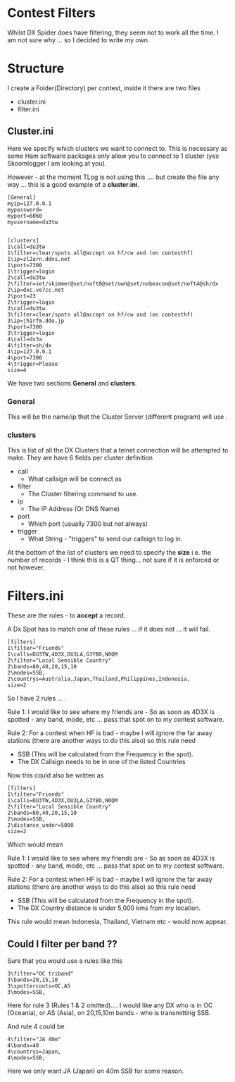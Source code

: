 # Contest Filters 

Whilst DX Spider does have filtering, they seem not to work all the time. I am not sure why.... so I decided to write my own.


# Structure 

I create a Folder(Directory) per contest, inside it there are two files 

  - cluster.ini 
  - filter.ini 

## Cluster.ini 

Here we specify which clusters we want to connect to. This is necessary as some Ham software packages only allow you to connect to 1 cluster (yes Skoomlogger I am looking at you). 

However - at the moment TLog is not using this .... but create the file any way ... this is a good example of a **cluster.ini**.


```
[General]
myip=127.0.0.1
mypassword=
myport=6060
myusername=du3tw


[clusters]
1\call=du3tw
1\filter=clear/spots all@accept on hf/cw and (on contesthf) 
1\ip=zl2arn.ddns.net
1\port=7300
1\trigger=login
2\call=du3tw
2\filter=set/skimmer@set/noft8@set/own@set/nobeacon@set/noft4@sh/dx
2\ip=dxc.ve7cc.net
2\port=23
2\trigger=login
3\call=du3tw
3\filter=clear/spots all@accept on hf/cw and (on contesthf)
3\ip=jh1rfm.ddo.jp 
3\port=7300
3\trigger=login
4\call=dv3a
4\filter=sh/dx
4\ip=127.0.0.1
4\port=7300
4\trigger=Please
size=4
```

We have two sections  **General** and **clusters**.

### General 

This will be the name/ip that the Cluster Server (different program) will use .

### clusters 

This is list of all the DX Clusters that a telnet connection will be attempted to make. They are have 6 fields per cluster definition

  - call 
    - What callsign will be connect as
  - filter 
    - The Cluster filtering command to use.
  - ip 
    - The IP Address (Or DNS Name)
  - port 
    - Which port (usually 7300 but not always)
  - trigger 
    - What String - "triggers" to send our callsign to log in. 

At the bottom of the list of clusters we need to specify the **size** i.e. the number of records - I think this is a QT thing... not sure if it is enforced or not however.


# Filters.ini 

These are the rules - to **accept** a record.

A Dx Spot has to match one of these rules ... if it does not  ... it will fail. 

```
[filters]
1\filter="Friends"
1\calls=DU3TW,4D3X,DU3LA,G3YBO,N0QM
2\filter="Local Sensible Country"
2\bands=80,40,20,15,10
2\modes=SSB,
2\countrys=Australia,Japan,Thailand,Philippines,Indonesia,
size=2
```

So I have 2 rules ... .

Rule 1:
I would like to see where my friends are - So as soon as 4D3X is spotted - any band, mode, etc ... pass that spot on to my contest software. 

Rule 2:
For a contest when HF is bad - maybe I will ignore the far away stations (there are another ways to do this also) so this rule need
  
   - SSB   (This will be calculated from the Frequency in the spot).
   - The DX Callsign needs to be in one of the listed Countries 

Now this could also be written as 


```
[filters]
1\filter="Friends"
1\calls=DU3TW,4D3X,DU3LA,G3YBO,N0QM
2\filter="Local Sensible Country"
2\bands=80,40,20,15,10
2\modes=SSB,
2\distance_under=5000
size=2
```

Which would mean 

Rule 1:
I would like to see where my friends are - So as soon as 4D3X is spotted - any band, mode, etc ... pass that spot on to my contest software. 

Rule 2:
For a contest when HF is bad - maybe I will ignore the far away stations (there are another ways to do this also) so this rule need
  
   - SSB   (This will be calculated from the Frequency in the spot).
   - The DX Country distance is under 5,000 kms from my location. 

This rule would mean Indonesia, Thailand, Vietnam etc - would now appear. 


## Could I filter per band ?? 

Sure that you would use a rules like this 

```
3\filter="OC triband"
3\bands=20,15,10
3\spotterconts=OC,AS
3\modes=SSB,
```

Here for rule 3 (Rules 1 & 2 omitted).... I would like any DX who is in OC (Oceania), or AS (Asia), on 20,15,10m bands  - who is transmitting SSB.


And rule 4 could be  

```
4\filter="JA 40m"
4\bands=40
4\countrys=Japan,
4\modes=SSB,
```

Here we only want JA (Japan) on 40m SSB for some reason.
